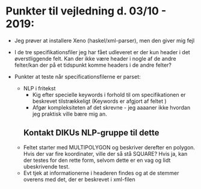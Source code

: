 # Punkter til vejledning d. 03/10 - 2019:

* Jeg prøver at installere Xeno (haskel/xml-parser), men den giver mig fejl

* I de tre specifikationsfiler jeg har fået udleveret er der kun header i det øverstliggende felt. Kan der ikke være header i nogle af de andre felter/kan der på et tidspunkt komme headers i de andre felter?

* Punkter at teste når specificationsfilerne er parset:
	- NLP i fritekst
		* Kig efter specielle keywords i forhold til om specifikationen er beskrevet tilstrækkeligt (Keywords er afgjort af feltet <keywords>)
		* Afgør kompleksiteten af det skrevne - jeg aaaaner ikke hvordan jeg praktisk ville bære mig an.
		## Kontakt DIKUs NLP-gruppe til dette
	- Feltet <geometryAsWKT> starter med MULTIPOLYGON og beskriver derefter en polygon. Hvis der var fire koordinater, ville der så stå SQUARE? Hvis ja, kan der testes for den rette form, selvom dette er en vag og lidt ubeskrivende test.
	- Evt tjek at informationerne i headeren findes og at de stemmer overens med det, der er beskrevet i xml-filen